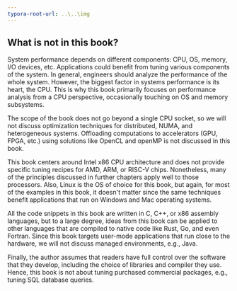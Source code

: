 ```yaml
---
typora-root-url: ..\..\img
---
```


## What is not in this book?

System performance depends on different components: CPU, OS, memory, I/O  devices, etc. Applications could benefit from tuning various components of the system. In general, engineers should analyze the performance of the whole system. However, the biggest factor in systems performance is its heart, the CPU. This is why this book primarily focuses on performance analysis from a CPU perspective, occasionally touching on OS and memory subsystems.

The scope of the book does not go beyond a single CPU socket, so we will not discuss optimization techniques for distributed, NUMA, and heterogeneous systems. Offloading computations to accelerators (GPU, FPGA, etc.) using solutions like OpenCL and openMP is not discussed in this book. 

This book centers around Intel x86 CPU architecture and does not provide specific tuning recipes for AMD, ARM, or RISC-V chips. Nonetheless, many of the principles discussed in further chapters apply well to those processors. Also, Linux is the OS of choice for this book, but again, for most of the examples in this book, it doesn't matter since the same techniques benefit applications that run on Windows and Mac operating systems.

All the code snippets in this book are written in C, C++, or x86 assembly languages, but to a large degree, ideas from this book can be applied to other languages that are compiled to native code like Rust, Go, and even Fortran. Since this book targets user-mode applications that run close to the hardware, we will not discuss managed environments, e.g., Java. 

Finally, the author assumes that readers have full control over the software that they develop, including the choice of libraries and compiler they use. Hence, this book is not about tuning purchased commercial packages, e.g., tuning SQL database queries.

